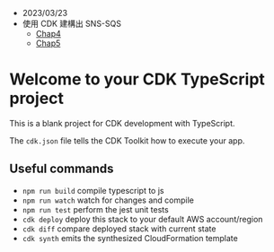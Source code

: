 
- 2023/03/23
- 使用 CDK 建構出 SNS-SQS
    - [Chap4](https://ithelp.ithome.com.tw/articles/10239592)
    - [Chap5](https://ithelp.ithome.com.tw/articles/10240171)


# Welcome to your CDK TypeScript project

This is a blank project for CDK development with TypeScript.

The `cdk.json` file tells the CDK Toolkit how to execute your app.


## Useful commands

* `npm run build`   compile typescript to js
* `npm run watch`   watch for changes and compile
* `npm run test`    perform the jest unit tests
* `cdk deploy`      deploy this stack to your default AWS account/region
* `cdk diff`        compare deployed stack with current state
* `cdk synth`       emits the synthesized CloudFormation template
